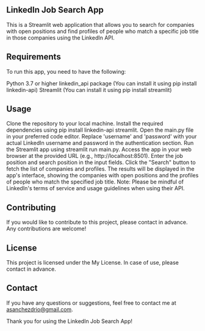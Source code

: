 ## LinkedIn Job Search App
This is a Streamlit web application that allows you to search for companies with open positions and find profiles of people who match a specific job title in those companies using the LinkedIn API.

## Requirements
To run this app, you need to have the following:

Python 3.7 or higher
linkedin_api package (You can install it using pip install linkedin-api)
Streamlit (You can install it using pip install streamlit)

## Usage
Clone the repository to your local machine.
Install the required dependencies using pip install linkedin-api streamlit.
Open the main.py file in your preferred code editor.
Replace 'username' and 'password' with your actual LinkedIn username and password in the authentication section.
Run the Streamlit app using streamlit run main.py.
Access the app in your web browser at the provided URL (e.g., http://localhost:8501).
Enter the job position and search position in the input fields.
Click the "Search" button to fetch the list of companies and profiles.
The results will be displayed in the app's interface, showing the companies with open positions and the profiles of people who match the specified job title.
Note: Please be mindful of LinkedIn's terms of service and usage guidelines when using their API.

## Contributing
If you would like to contribute to this project, please contact in advance. Any contributions are welcome!

## License
This project is licensed under the My License. In case of use, please contact in advance.

## Contact
If you have any questions or suggestions, feel free to contact me at asanchezdrio@gmail.com.

Thank you for using the LinkedIn Job Search App!
